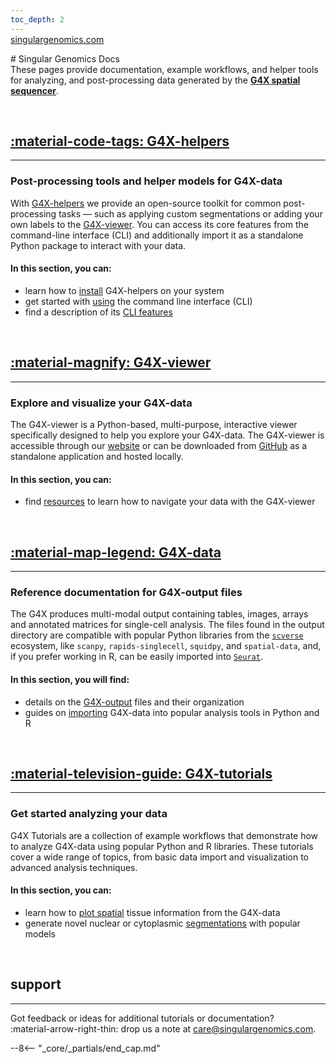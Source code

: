```yaml
---
toc_depth: 2
---
```


<br>
# Singular Genomics Docs
<span style="margin-top:-3rem; display:block;"><a href="https://www.singulargenomics.com/">singulargenomics.com</a></span>
<br>

<!-- #### Welcome to Singular-Genomics Docs.  -->

These pages provide documentation, example workflows, and helper tools for analyzing, and post-processing data generated by the [**G4X spatial sequencer**](https://www.singulargenomics.com/g4x).

<br>

## [:material-code-tags: G4X-helpers](https://docs.singulargenomics.com/G4X-helpers/)
---
### Post-processing tools and helper models for G4X-data  

With [G4X-helpers](https://docs.singulargenomics.com/G4X-helpers/) we provide an open-source toolkit for common post-processing tasks — such as applying custom segmentations or adding your own labels to the [G4X-viewer](https://docs.singulargenomics.com/G4X-viewer/). You can access its core features from the command-line interface (CLI) and additionally import it as a standalone Python package to interact with your data.

#### In this section, you can:

+ learn how to [install](https://docs.singulargenomics.com/G4X-helpers/installation/) G4X-helpers on your system
+ get started with [using](https://docs.singulargenomics.com/G4X-helpers/usage/) the command line interface (CLI)
+ find a description of its [CLI features](https://docs.singulargenomics.com/G4X-helpers/features/) 

<br>

## [:material-magnify: G4X-viewer](https://docs.singulargenomics.com/G4X-viewer/) 
---
### Explore and visualize your G4X-data  

The G4X-viewer is a Python-based, multi-purpose, interactive viewer specifically designed to help you explore your G4X-data. The G4X-viewer is accessible through our [website](https://g4x-viewer.singulargenomics.com) or can be downloaded from [GitHub](https://github.com/Singular-Genomics/G4X-viewer) as a standalone application and hosted locally.

#### In this section, you can:

+ find [resources](https://docs.singulargenomics.com/G4X-viewer/resources) to learn how to navigate your data with the G4X-viewer

<br>

## [:material-map-legend: G4X-data](./g4x_data/index.md)
---
### Reference documentation for G4X-output files  

The G4X produces multi-modal output containing tables, images, arrays and annotated matrices for single-cell analysis.
The files found in the output directory are compatible with popular Python libraries from the [`scverse`](https://github.com/scverse) ecosystem, like `scanpy`, `rapids-singlecell`, `squidpy`, and `spatial-data`, and, if you prefer working in R, can be easily imported into [`Seurat`](https://satijalab.org/seurat/).

#### In this section, you will find:

+ details on the [G4X-output](./g4x_data/g4x_output.md) files and their organization
+ guides on [importing](./g4x_data/data_import.md) G4X-data into popular analysis tools in Python and R 

<br>

## [:material-television-guide: G4X-tutorials](./g4x_tutorials/index.md)
---
### Get started analyzing your data  

G4X Tutorials are a collection of example workflows that demonstrate how to analyze G4X-data using popular Python and R libraries. These tutorials cover a wide range of topics, from basic data import and visualization to advanced analysis techniques.

#### In this section, you can:

+ learn how to [plot spatial](./g4x_tutorials/plot_spatial.md) tissue information from the G4X-data
+ generate novel nuclear or cytoplasmic [segmentations](./g4x_tutorials/segment_data.md) with popular models

<br>

## support
---

Got feedback or ideas for additional tutorials or documentation?  
:material-arrow-right-thin: drop us a note at [care@singulargenomics.com](mailto:care@singulargenomics.com).  

--8<-- "_core/_partials/end_cap.md"
